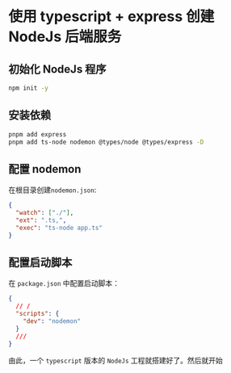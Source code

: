# 使用 typescript + express 创建 NodeJs 后端服务

## 初始化 NodeJs 程序

```bash
npm init -y
```

## 安装依赖

```bash
pnpm add express
pnpm add ts-node nodemon @types/node @types/express -D
```

## 配置 nodemon

在根目录创建`nodemon.json`:

```json
{
  "watch": ["./"],
  "ext": ".ts,",
  "exec": "ts-node app.ts"
}
```

## 配置启动脚本

在 `package.json` 中配置启动脚本：

```json
{
  // /
  "scripts": {
    "dev": "nodemon"
  }
  ///
}
```

由此，一个 `typescript` 版本的 `NodeJs` 工程就搭建好了。然后就开始
